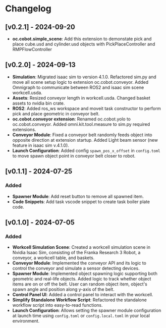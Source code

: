 # Changelog

## [v0.2.1] - 2024-09-20
- **oc.cobot.simple_scene**: Add this extension to demonstate pick and place cube.usd and cylinder.usd objects with PickPlaceController and RMPFlowController

## [v0.2.0] - 2024-09-13
- **Simulation**: Migrated isaac sim to version 4.1.0. Refactored sim.py and move all scene setup logic to extension oc.cobot.conveyor. Added Omnigraph to communicate between ROS2 and isaac sim scene workcell.usda.
- **Assets**: Resized conveyor length in workcell.usda. Changed basket assets to nvidia bin crate. 
- **ROS2**: Added ros_ws workspace and moveit task constructor to perform pick and place geometric in conveyor belt. 
- **oc.cobot.conveyor extension**: Renamed oc.cobot.yolo to oc.cobot.conveyor. Added omni.kit.tool.measure to sim.py required extensions.
- **Conveyor Module**: Fixed a conveyor belt randomly feeds object into opposite direction at extension startup. Added Light beam sensor (new feature in isaac sim v.4.1.0).
- **Launch Configuration**: Added config `spawn_pos_x_offset` in `config.toml` to move spawn object point in conveyor belt closer to robot.

## [v0.1.1] - 2024-07-25

### Added
- **Spawner Module**: Add reset button to remove all spawned item.
- **Code Snippets**: Add task vscode snippet to create task boiler plate code. 

## [v0.1.0] - 2024-07-05

### Added

- **Workcell Simulation Scene**: Created a workcell simulation scene in Nvidia Isaac Sim, consisting of the Franka Research 3 Robot, a conveyor, a workcell table, and baskets.
- **Conveyor Module**: Implemented the conveyor API and its logic to control the conveyor and simulate a sensor detecting devices.
- **Spawner Module**: Implemented object spawning logic supporting both geometric and real-life objects. Added logic to track whether object items are on or off the belt. User can random object item, object's spawn angle and position along y-axis of the belt. 
- **Control Panel UI**: Added a control panel to interact with the workcell.
- **Simplify Standalone Workflow Script**: Refactored the standalone workflow script into easy-to-read functions.
- **Launch Configuration**: Allows setting the spawner module configuration at launch time using `config.toml` or `config.local.toml` in your local environment.